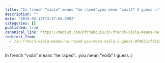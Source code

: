 ```yaml
---
title: "In french “viola” means “he raped”…you mean “voilà” I guess :)"
description: ""
date: "2019-06-12T13:17:03.995Z"
categories: []
published: true
canonical_link: https://medium.com/@fchabouis/in-french-viola-means-he-raped-you-mean-voil%C3%A0-i-guess-9f0651cf9153
redirect_from:
  - /in-french-viola-means-he-raped-you-mean-voilà-i-guess-9f0651cf9153
---
```


In french “viola” means “he raped”…you mean “voilà” I guess :)
